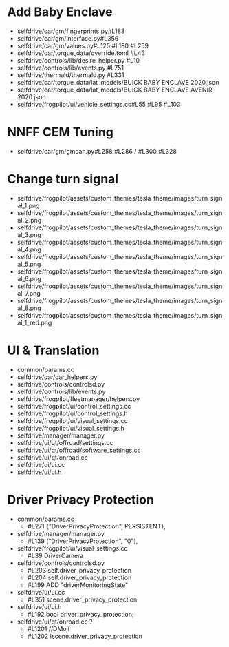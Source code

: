 Add Baby Enclave
========================
* selfdrive/car/gm/fingerprints.py#L183
* selfdrive/car/gm/interface.py#L356
* selfdrive/car/gm/values.py#L125 #L180 #L259
* selfdrive/car/torque_data/override.toml #L43
* selfdrive/controls/lib/desire_helper.py #L10
* selfdrive/controls/lib/events.py #L751
* selfdrive/thermald/thermald.py #L331
* selfdrive/car/torque_data/lat_models/BUICK BABY ENCLAVE 2020.json
* selfdrive/car/torque_data/lat_models/BUICK BABY ENCLAVE AVENIR 2020.json
* selfdrive/frogpilot/ui/vehicle_settings.cc#L55 #L95 #L103

NNFF CEM Tuning
========================
* selfdrive/car/gm/gmcan.py#L258 #L286 / #L300 #L328

Change turn signal
========================
* selfdrive/frogpilot/assets/custom_themes/tesla_theme/images/turn_signal_1.png
* selfdrive/frogpilot/assets/custom_themes/tesla_theme/images/turn_signal_2.png
* selfdrive/frogpilot/assets/custom_themes/tesla_theme/images/turn_signal_3.png
* selfdrive/frogpilot/assets/custom_themes/tesla_theme/images/turn_signal_4.png
* selfdrive/frogpilot/assets/custom_themes/tesla_theme/images/turn_signal_5.png
* selfdrive/frogpilot/assets/custom_themes/tesla_theme/images/turn_signal_6.png
* selfdrive/frogpilot/assets/custom_themes/tesla_theme/images/turn_signal_7.png
* selfdrive/frogpilot/assets/custom_themes/tesla_theme/images/turn_signal_8.png
* selfdrive/frogpilot/assets/custom_themes/tesla_theme/images/turn_signal_1_red.png

UI & Translation
========================
* common/params.cc
* selfdrive/car/car_helpers.py
* selfdrive/controls/controlsd.py
* selfdrive/controls/lib/events.py
* selfdrive/frogpilot/fleetmanager/helpers.py
* selfdrive/frogpilot/ui/control_settings.cc
* selfdrive/frogpilot/ui/control_settings.h
* selfdrive/frogpilot/ui/visual_settings.cc
* selfdrive/frogpilot/ui/visual_settings.h
* selfdrive/manager/manager.py
* selfdrive/ui/qt/offroad/settings.cc
* selfdrive/ui/qt/offroad/software_settings.cc
* selfdrive/ui/qt/onroad.cc
* selfdrive/ui/ui.cc
* selfdrive/ui/ui.h


Driver Privacy Protection
========================
* common/params.cc 
  * #L271 {"DriverPrivacyProtection", PERSISTENT},
* selfdrive/manager/manager.py 
  * #L139 ("DriverPrivacyProtection", "0"),
* selfdrive/frogpilot/ui/visual_settings.cc
  * #L39 DriverCamera
* selfdrive/controls/controlsd.py
  * #L203 self.driver_privacy_protection
  * #L204 self.driver_privacy_protection
  * #L199 ADD "driverMonitoringState"
* selfdrive/ui/ui.cc
  * #L351 scene.driver_privacy_protection
* selfdrive/ui/ui.h
  * #L192 bool driver_privacy_protection;
* selfdrive/ui/qt/onroad.cc ?
  * #L1201 //DMoji
  * #L1202 !scene.driver_privacy_protection
